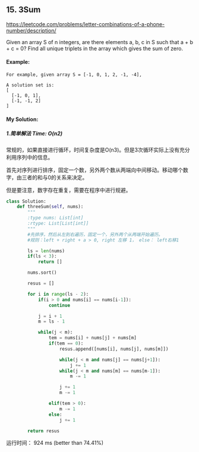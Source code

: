 ## 15. 3Sum

https://leetcode.com/problems/letter-combinations-of-a-phone-number/description/

Given an array S of n integers, are there elements a, b, c in S such that a + b + c = 0? Find all unique triplets in the array which gives the sum of zero.

#### Example:
```
For example, given array S = [-1, 0, 1, 2, -1, -4],

A solution set is:
[
  [-1, 0, 1],
  [-1, -1, 2]
]
```

#### My Solution:
##### 1.简单解法 Time: O(n2)

常规的，如果直接进行循环，时间复杂度是O(n3)。但是3次循环实际上没有充分利用序列中的信息。

首先对序列进行排序，固定一个数，另外两个数从两端向中间移动。移动哪个数字，由三者的和与0的关系来决定。

但是要注意，数字存在重复，需要在程序中进行规避。

```python
class Solution:
    def threeSum(self, nums):
        """
        :type nums: List[int]
        :rtype: List[List[int]]
        """
        #先排序，然后从左到右遍历，固定一个，另外两个从两端开始遍历。
        #规则：left + right + a > 0, right 左移 1， else： left右移1

        ls = len(nums)
        if(ls < 3):
            return []

        nums.sort()

        resus = []

        for i in range(ls - 2):
            if(i > 0 and nums[i] == nums[i-1]):
                continue

            j = i + 1
            m = ls - 1

            while(j < m):
                tem = nums[i] + nums[j] + nums[m]
                if(tem == 0):
                    resus.append([nums[i], nums[j], nums[m]])

                    while(j < m and nums[j] == nums[j+1]):
                        j += 1
                    while(j < m and nums[m] == nums[m-1]):
                        m -= 1

                    j += 1
                    m -= 1

                elif(tem > 0):
                    m -= 1
                else:
                    j += 1

        return resus
```


运行时间：	924 ms (better than 74.41%)
